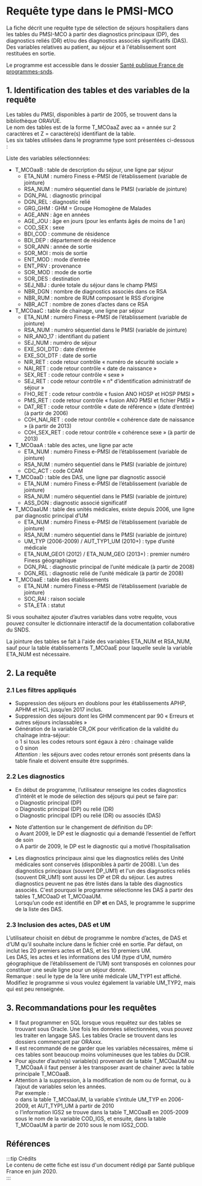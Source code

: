 # Requête type dans le PMSI-MCO
<!-- SPDX-License-Identifier: MPL-2.0 -->

La fiche décrit une requête type de sélection de séjours hospitaliers dans les tables du PMSI-MCO à partir des diagnostics principaux (DP), 
des diagnostics reliés (DR) et/ou des diagnostics associés significatifs (DAS). Des variables relatives au patient, au séjour et à l'établissement sont restituées en sortie.  

Le programme est accessible dans le dossier [Santé publique France de programmes-snds](https://gitlab.com/healthdatahub/programmes-sdns/-/tree/master/Sante_publique_France). 

## 1.	Identification des tables et des variables de la requête    
Les tables du PMSI, disponibles à partir de 2005, se trouvent dans la bibliothèque ORAVUE.  
Le nom des tables est de la forme T_MCOaaZ avec aa = année sur 2 caractères et Z = caractère(s) identifiant de la table.  
Les six tables utilisées dans le programme type sont présentées ci-dessous :


Liste des variables sélectionnées:      
* T_MCOaaB : table de description du séjour, une ligne par séjour  
    *	ETA_NUM : numéro Finess e-PMSI de l’établissement (variable de jointure)  
    *  	RSA_NUM : numéro séquentiel dans le PMSI (variable de jointure)  
    *	DGN_PAL : diagnostic principal  
    *	DGN_REL : diagnostic relié  
    *	GRG_GHM : GHM = Groupe Homogène de Malades  
    *	AGE_ANN : âge en années  
    *	AGE_JOU : âge en jours (pour les enfants âgés de moins de 1 an)  
    *	COD_SEX : sexe  
    *	BDI_COD : commune de résidence  
    *	BDI_DEP : département de résidence  
    *	SOR_ANN : année de sortie  
    *	SOR_MOI : mois de sortie  
    *	ENT_MOD : mode d’entrée  
    *	ENT_PRV : provenance  
    *	SOR_MOD : mode de sortie  
    *	SOR_DES : destination  
    *	SEJ_NBJ : durée totale du séjour dans le champ PMSI  
    *	NBR_DGN : nombre de diagnostics associés dans ce RSA  
    *	NBR_RUM : nombre de RUM composant le RSS d’origine  
    *	NBR_ACT : nombre de zones d’actes dans ce RSA  
* T_MCOaaC : table de chainage, une ligne par séjour   
    *	ETA_NUM : numéro Finess e-PMSI de l’établissement (variable de jointure)  
    *	RSA_NUM : numéro séquentiel dans le PMSI (variable de jointure)  
    *	NIR_ANO_17 : identifiant du patient  
    *	SEJ_NUM : numéro de séjour  
    *	EXE_SOI_DTD : date d’entrée  
    *	EXE_SOI_DTF : date de sortie  
    *	NIR_RET : code retour contrôle « numéro de sécurité sociale »  
    *	NAI_RET : code retour contrôle « date de naissance »  
    *	SEX_RET : code retour contrôle « sexe »  
    *	SEJ_RET : code retour contrôle « n° d’identification administratif de séjour »  
    *	FHO_RET : code retour contrôle « fusion ANO HOSP et HOSP PMSI »  
    *	PMS_RET : code retour contrôle « fusion ANO PMSI et fichier PMSI »  
    *	DAT_RET : code retour contrôle « date de référence » (date d’entrée) (à partir de 2006)  
    *	COH_NAI_RET : code retour contrôle « cohérence date de naissance » (à partir de 2013)  
    *	COH_SEX_RET : code retour contrôle « cohérence sexe » (à partir de 2013)  
* T_MCOaaA : table des actes, une ligne par acte  
    *  	ETA_NUM : numéro Finess e-PMSI de l’établissement (variable de jointure)  
    *	RSA_NUM : numéro séquentiel dans le PMSI (variable de jointure)  
    *	CDC_ACT : code CCAM  
* T_MCOaaD : table des DAS, une ligne par diagnostic associé    
    *	ETA_NUM : numéro Finess e-PMSI de l’établissement (variable de jointure)  
    *	RSA_NUM : numéro séquentiel dans le PMSI (variable de jointure)  
    *	ASS_DGN : diagnostic associé significatif  
* T_MCOaaUM : table des unités médicales, existe depuis 2006, une ligne par diagnostic principal d’UM  
    *	ETA_NUM : numéro Finess e-PMSI de l’établissement (variable de jointure)  
    *	RSA_NUM : numéro séquentiel dans le PMSI (variable de jointure)  
    *	UM_TYP (2006-2009) / AUT_TYP1_UM (2010+) : type d’unité médicale  
    *	ETA_NUM_GEO1 (2012) / ETA_NUM_GEO (2013+) : premier numéro Finess géographique  
    *	DGN_PAL : diagnostic principal de l’unité médicale (à partir de 2008) 
    *	DGN_REL : diagnostic relié de l’unité médicale (à partir de 2008)
* T_MCOaaE : table des établissements  
    *	ETA_NUM : numéro Finess e-PMSI de l’établissement (variable de jointure)  
    *	SOC_RAI : raison sociale  
    *	STA_ETA : statut  

Si vous souhaitez ajouter d’autres variables dans votre requête, vous pouvez consulter le dictionnaire interactif de la documentation collaborative du SNDS.  

La jointure des tables se fait à l'aide des variables ETA_NUM et RSA_NUM, sauf pour la table établissements T_MCOaaE pour laquelle seule la variable ETA_NUM est nécessaire.  

## 2.	La requête  
### 2.1	Les filtres appliqués  
*	Suppression des séjours en doublons pour les établissements APHP, APHM et HCL jusqu’en 2017 inclus.  
*	Suppression des séjours dont les GHM commencent par 90 « Erreurs et autres séjours inclassables »
*	Génération de la variable CR_OK pour vérification de la validité du chaînage intra-séjour:   
        o	1 si tous les codes retours sont égaux à zéro : chainage valide  
        o	0 sinon  
*Attention :* les séjours avec codes retour erronés sont présents dans la table finale et doivent ensuite être supprimés.

### 2.2	Les diagnostics  
*	En début de programme, l’utilisateur renseigne les codes diagnostics d'intérêt et le mode de sélection des séjours qui peut se faire par:  
        o	Diagnostic principal (DP)  
        o	Diagnostic principal (DP) ou relié (DR)  
        o	Diagnostic principal (DP) ou relié (DR) ou associés (DAS)  

*	Note d’attention sur le changement de définition du DP:  
        o	Avant 2009, le DP est le diagnostic qui a demandé l’essentiel de l’effort de soin  
        o	A partir de 2009, le DP est le diagnostic qui a motivé l’hospitalisation    

*	Les diagnostics principaux ainsi que les diagnostics reliés des Unité médicales sont conservés (disponibles à partir de 2008). L’un des diagnostics principaux (souvent DP_UM1) et l'un des diagnsotics reliés (souvent DR_UM1) sont aussi les DP et DR du séjour. Les autres diagnostics peuvent ne pas être listés dans la table des diagnostics associés. C'est pourquoi le programme sélectionne les DAS à partir des tables T_MCOaaD et T_MCOaaUM.   
 Lorsqu’un code est identifié en DP **et** en DAS, le programme le supprime de la liste des DAS.

### 2.3	Inclusion des actes, DAS et UM  
L’utilisateur choisit en début de programme le nombre d’actes, de DAS et d’UM qu’il souhaite inclure dans le fichier créé en sortie. Par défaut, on inclut les 20 premiers actes et DAS, et les 10 premiers UM.  
Les DAS, les actes et les informations des UM (type d’UM, numéro géographique de l’établissement de l’UM) sont transposés en colonnes pour constituer une seule ligne pour un séjour donné.  
Remarque : seul le type de la 1ère unité médicale UM_TYP1 est affiché. Modifiez le programme si vous voulez également la variable UM_TYP2, mais qui est peu renseignée.

## 3.	Recommandations pour les requêtes  
*	Il faut programmer en SQL lorsque vous requêtez sur des tables se trouvant sous Oracle. Une fois les données sélectionnées, vous pouvez les traiter en langage SAS.
Les tables Oracle se trouvent dans les dossiers commençant par ORAxxx.  
*	Il est recommandé de ne garder que les variables nécessaires, même si ces tables sont beaucoup moins volumineuses que les tables du DCIR.  
*	Pour ajouter d’autre(s) variable(s) provenant de la table T_MCOaaUM ou T_MCOaaA il faut penser à les transposer avant de chainer avec la table principale T_MCOaaB.  
*	Attention à la suppression, à la modification de nom ou de format, ou à l’ajout de variables selon les années.  
Par exemple :  
        o	dans la table T_MCOaaUM, la variable s’intitule UM_TYP en 2006-2009, et AUT_TYP1_UM à partir de 2010  
        o	I’information IGS2 se trouve dans la table T_MCOaaB en 2005-2009 sous le nom de la variable COD_IGS, et ensuite, dans la table T_MCOaaUM à partir de 2010 sous le nom IGS2_COD.  


## Références  

:::tip Crédits    
Le contenu de cette fiche est issu d'un document rédigé par Santé publique France en juin 2020.  
:::
